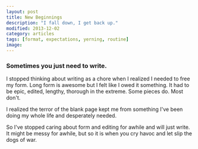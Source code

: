 ```yaml
---
layout: post
title: New Beginnings
description: "I fall down, I get back up."
modified: 2013-12-02
category: articles
tags: [format, expectations, yerning, routine]
image:
---
```


### Sometimes you just need to write.

I stopped thinking about writing as a chore when I realized I needed to free my form. Long form is awesome but I felt like I owed it something. It had to be epic, edited, lengthy, thorough in the extreme. Some pieces do. Most don't.

I realized the terror of the blank page kept me from something I've been doing my whole life and desperately needed.

So I've stopped caring about form and editing for awhile and will just write. It might be messy for awhile, but so it is when you cry havoc and let slip the dogs of war.

